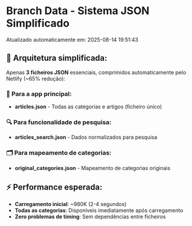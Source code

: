 # Branch Data - Sistema JSON Simplificado
Atualizado automaticamente em: 2025-08-14 19:51:43

## 🎯 Arquitetura simplificada:
Apenas **3 ficheiros JSON** essenciais, comprimidos automaticamente pelo Netlify (~65% redução):

### 📱 Para a app principal:
- **articles.json** - Todas as categorias e artigos (ficheiro único)

### 🔍 Para funcionalidade de pesquisa:
- **articles_search.json** - Dados normalizados para pesquisa

### 🗂️ Para mapeamento de categorias:
- **original_categories.json** - Mapeamento de categorias originais

## ⚡ Performance esperada:
- **Carregamento inicial**: ~980K (2-4 segundos)
- **Todas as categorias**: Disponíveis imediatamente após carregamento
- **Zero problemas de timing**: Sem dependências entre ficheiros
